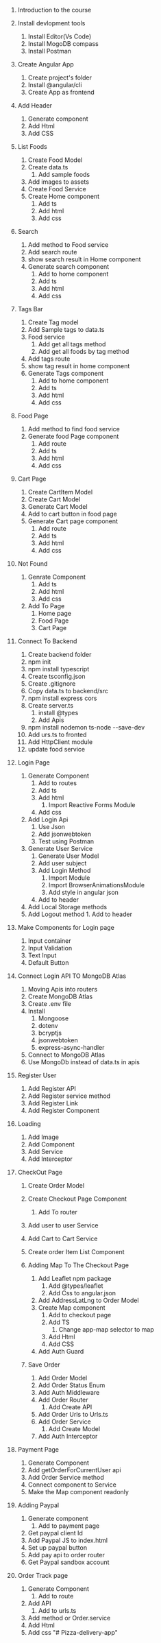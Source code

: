 1. Introduction to the course

2. Install devlopment tools
    1. Install Editor(Vs Code)
    2. Install MogoDB compass
    3. Install Postman

3. Create Angular App
    1. Create  project's folder
    2. Install @angular/cli
    3. Create App as frontend

4. Add Header
    1. Generate component
    2. Add Html
    3. Add CSS
    
5. List Foods
    1. Create Food Model
    2. Create data.ts
        1. Add sample foods
    3. Add images to assets
    4. Create Food Service
    5. Create Home component
        1. Add ts
        2. Add html
        3. Add css

6. Search
    1. Add method to Food service
    2. Add search route
    3. show search result in Home component
    4. Generate search component
        1. Add to home component
        2. Add ts
        3. Add html
        4. Add css

7. Tags Bar
    1. Create Tag model
    2. Add Sample tags to data.ts
    3. Food service
        1. Add get all tags method
        2. Add get all foods by tag method
    4. Add tags route
    5. show tag result in home component
    6. Generate Tags component
        1. Add to home component 
        2. Add ts
        3. Add html
        4. Add css

8. Food Page
    1. Add method to find food service
    2. Generate food Page component
        1. Add route
        2. Add ts
        3. Add html
        4. Add css

9. Cart Page
    1. Create CartItem Model
    2. Create Cart Model
    3. Generate Cart Model
    4. Add to cart button in food page
    5. Generate Cart page component
        1. Add route
        2. Add ts
        3. Add html
        4. Add css

10. Not Found
    1. Genrate Component
        1. Add ts
        2. Add html
        3. Add css
    2. Add To Page
        1. Home page
        2. Food Page
        3. Cart Page

11. Connect To Backend
    1. Create backend folder
    2. npm init
    3. npm install typescript
    4. Create tsconfig.json
    5. Create .gitignore
    6. Copy data.ts to backend/src
    7. npm install express cors
    8. Create server.ts
        1. install @types
        2. Add Apis
    9. npm install nodemon ts-node --save-dev
    10. Add urs.ts to fronted
    11. Add  HttpClient module
    12. update food service

12. Login Page
    1. Generate Component
        1. Add to routes
        2. Add ts
        3. Add html
            1. Import Reactive Forms Module
        4. Add css
    2. Add Login Api
        1. Use Json
        2. Add jsonwebtoken
        3. Test using Postman
    3. Generate User Service
        1. Generate User Model
        2. Add user subject
        3. Add Login Method
            1. Import Module
            2. Import BrowserAnimationsModule
            3. Add style in angular json
        4. Add to header
      1. Add Local Storage methods
      2. Add Logout method
        1. Add to header

13. Make Components for Login page
    1. Input container
    2. Input Validation
    3. Text Input
    4. Default Button

14. Connect Login API TO MongoDB Atlas
    1. Moving Apis into routers
    2. Create MongoDB Atlas
    3. Create .env file
    4. Install
        1. Mongoose
        2. dotenv
        3. bcryptjs
        4. jsonwebtoken
        5. express-async-handler
    5. Connect to MongoDB Atlas
    6. Use MongoDb instead of data.ts in apis

15. Register User
    1. Add Register API
    2. Add Register service method
    3. Add Register Link
    4. Add Register Component

16. Loading
    1. Add Image
    2. Add Component
    3. Add Service
    4. Add Interceptor

17. CheckOut Page
    1. Create Order Model
    2. Create Checkout Page Component
        1. Add To router
    3. Add user to user Service
    4. Add Cart to Cart Service
    5. Create order Item List Component
    6.  Adding Map To The Checkout Page
        1.  Add Leaflet npm package
            1.  Add @types/leaflet
            2.  Add Css to angular.json
        2.  Add AddressLatLng to Order Model
        3.  Create Map component
            1.  Add to checkout page
            2.  Add TS
                1.  Change app-map selector to map
            3.  Add Html
            4.  Add CSS
        4.  Add Auth Guard

    7. Save Order
        1. Add Order Model
        2. Add Order Status Enum
        3. Add Auth Middleware
        4. Add Order Router
            1. Add Create API
        5. Add Order Urls to Urls.ts
        6. Add Order Service
            1. Add Create Model
        7. Add Auth Interceptor

18. Payment Page
    1. Generate Component
    2. Add getOrderForCurrentUser api
    3. Add Order Service method
    4. Connect component to Service
    5. Make the Map component readonly

19. Adding Paypal
    1. Generate component
        1. Add to payment page
    2. Get paypal client Id
    3. Add Paypal JS to index.html
    4. Set up paypal button
    5. Add pay api to order router
    6. Get Paypal sandbox account

20. Order Track page
    1. Generate Component
        1. Add to route
    2. Add API
        1. Add to urls.ts
    3. Add method or Order.service
    4. Add Html
    5. Add css
"# Pizza-delivery-app" 
